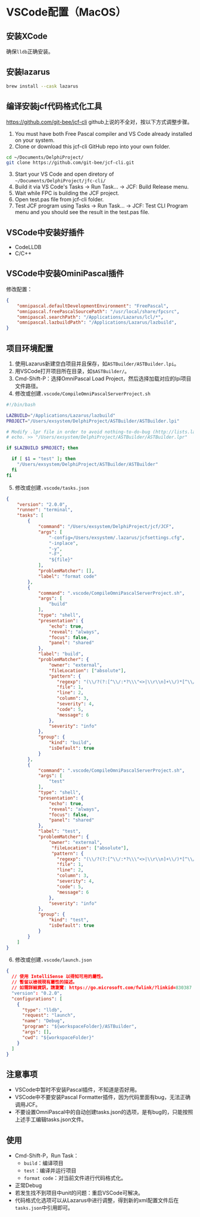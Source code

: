 # VSCode配置（MacOS）

## 安装XCode
确保`lldb`正确安装。

## 安装lazarus
```bash
brew install --cask lazarus
```

## 编译安装jcf代码格式化工具
https://github.com/git-bee/jcf-cli
github上说的不全对，按以下方式调整步骤。
1. You must have both Free Pascal compiler and VS Code already installed on your system.
2. Clone or download this jcf-cli GitHub repo into your own folder.
```bash
cd ~/Documents/DelphiProject/
git clone https://github.com/git-bee/jcf-cli.git
```
3. Start your VS Code and open diretory of `~/Documents/DelphiProject/jfc-cli/`
4. Build it via VS Code's Tasks → Run Task... → JCF: Build Release menu.
5. Wait while FPC is building the JCF project.
6. Open test.pas file from jcf-cli folder.
7. Test JCF program using Tasks → Run Task... → JCF: Test CLI Program menu and you should see the result in the test.pas file.

## VSCode中安装好插件
- CodeLLDB
- C/C++

## VSCode中安装OminiPascal插件
修改配置：
```json
{
    "omnipascal.defaultDevelopmentEnvironment": "FreePascal",
    "omnipascal.freePascalSourcePath": "/usr/local/share/fpcsrc",
    "omnipascal.searchPath": "/Applications/Lazarus/lcl/*",
    "omnipascal.lazbuildPath": "/Applications/Lazarus/lazbuild",
}
```

## 项目环境配置
1. 使用Lazarus新建空白项目并且保存，如`ASTBuilder/ASTBuilder.lpi`。
2. 用VSCode打开项目所在目录，如`$ASTBuilder/`。
3. Cmd-Shift-P：选择OmniPascal Load Project，然后选择加载对应的lpi项目文件路径。 
4. 修改或创建`.vscode/CompileOmniPascalServerProject.sh`
```bash
#!/bin/bash

LAZBUILD="/Applications/Lazarus/lazbuild"
PROJECT="/Users/exsystem/DelphiProject/ASTBuilder/ASTBuilder.lpi"

# Modify .lpr file in order to avoid nothing-to-do-bug (http://lists.lazarus.freepascal.org/pipermail/lazarus/2016-February/097554.html)
# echo. >> "/Users/exsystem/DelphiProject/ASTBuilder/ASTBuilder.lpr"

if $LAZBUILD $PROJECT; then

  if [ $1 = "test" ]; then
    "/Users/exsystem/DelphiProject/ASTBuilder/ASTBuilder" 
  fi
fi
```
5. 修改或创建`.vscode/tasks.json`
```json
{
    "version": "2.0.0",
    "runner": "terminal",
    "tasks": [
        {
            "command": "/Users/exsystem/DelphiProject/jcf/JCF",
            "args": [
                "-config=/Users/exsystem/.lazarus/jcfsettings.cfg",
                "-inplace",
                "-y",
                "-F",
                "${file}"
            ],
            "problemMatcher": [],
            "label": "format code"
        },
        {
            "command": ".vscode/CompileOmniPascalServerProject.sh",
            "args": [
                "build"
            ],
            "type": "shell",
            "presentation": {
                "echo": true,
                "reveal": "always",
                "focus": false,
                "panel": "shared"
            },
            "label": "build",
            "problemMatcher": {
                "owner": "external",
                "fileLocation": ["absolute"],
                "pattern": {
                   "regexp": "(\\/?(?:[^\\/:*?\\\"<>|\\r\\n]+\\/)*[^\\/\\s\\(:*?\\\"<>|\\r\\n]*)\\((\\d+),(\\d+)\\)\\s.*(Fatal|Error|Warning|Hint|Note):\\s\\((\\d+)\\)\\s(.*)$",
                   "file": 1,
                   "line": 2,
                   "column": 3,
                   "severity": 4,
                   "code": 5,
                   "message": 6
                },
                "severity": "info"
            },
            "group": {
                "kind": "build",
                "isDefault": true
            }
        },
        {
            "command": ".vscode/CompileOmniPascalServerProject.sh",
            "args": [
                "test"
            ],
            "type": "shell",
            "presentation": {
                "echo": true,
                "reveal": "always",
                "focus": false,
                "panel": "shared"
            },
            "label": "test",
            "problemMatcher": {
                "owner": "external",
                 "fileLocation": ["absolute"],
                 "pattern": {
                   "regexp": "(\\/?(?:[^\\/:*?\\\"<>|\\r\\n]+\\/)*[^\\/\\s\\(:*?\\\"<>|\\r\\n]*)\\((\\d+),(\\d+)\\)\\s.*(Fatal|Error|Warning|Hint|Note):\\s\\((\\d+)\\)\\s(.*)$",
                   "file": 1,
                   "line": 2,
                   "column": 3,
                   "severity": 4,
                   "code": 5,
                   "message": 6
                },
                "severity": "info"
            },
            "group": {
                "kind": "test",
                "isDefault": true
            }
        }
    ]
}
```
6. 修改或创建`.vscode/launch.json`
```json
{
  // 使用 IntelliSense 以得知可用的屬性。
  // 暫留以檢視現有屬性的描述。
  // 如需詳細資訊，請瀏覽: https://go.microsoft.com/fwlink/?linkid=830387
  "version": "0.2.0",
  "configurations": [
    {
      "type": "lldb",
      "request": "launch",
      "name": "Debug",
      "program": "${workspaceFolder}/ASTBuilder",
      "args": [],
      "cwd": "${workspaceFolder}"
    }
  ]
}
```

## 注意事项
- VSCode中暂时不安装Pascal插件，不知道是否好用。
- VSCode中不要安装Pascal Formatter插件，因为代码里面有bug，无法正确调用JCF。
- 不要设置OmniPascal中的自动创建tasks.json的选项，是有bug的，只能按照上述手工编辑tasks.json文件。

## 使用
- Cmd-Shift-P，Run Task：
  - `build`：编译项目
  - `test`：编译并运行项目
  - `format code`：对当前文件进行代码格式化。
- 正常Debug
- 若发生找不到项目中unit的问题：重启VSCode可解决。
- 代码格式化选项可以从Lazarus中进行调整，得到新的xml配置文件后在`tasks.json`中引用即可。